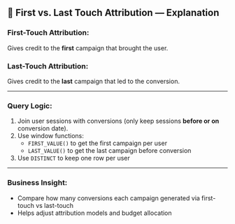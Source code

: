 ## 🧠 First vs. Last Touch Attribution — Explanation

### First-Touch Attribution:
Gives credit to the **first** campaign that brought the user.

### Last-Touch Attribution:
Gives credit to the **last** campaign that led to the conversion.

---

### Query Logic:

1. Join user sessions with conversions (only keep sessions **before or on** conversion date).
2. Use window functions:
   - `FIRST_VALUE()` to get the first campaign per user
   - `LAST_VALUE()` to get the last campaign before conversion
3. Use `DISTINCT` to keep one row per user

---

### Business Insight:
- Compare how many conversions each campaign generated via first-touch vs last-touch
- Helps adjust attribution models and budget allocation
